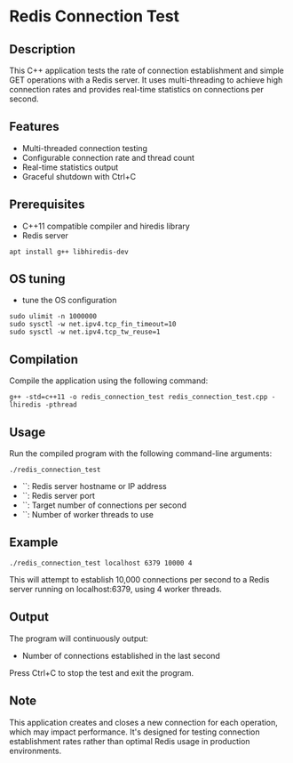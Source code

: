 # Redis Connection Test

## Description
This C++ application tests the rate of connection establishment and simple GET operations with a Redis server. It uses multi-threading to achieve high connection rates and provides real-time statistics on connections per second.

## Features
- Multi-threaded connection testing
- Configurable connection rate and thread count
- Real-time statistics output
- Graceful shutdown with Ctrl+C

## Prerequisites
- C++11 compatible compiler and hiredis library
- Redis server
```
apt install g++ libhiredis-dev
```

## OS tuning
- tune the OS configuration
```
sudo ulimit -n 1000000
sudo sysctl -w net.ipv4.tcp_fin_timeout=10
sudo sysctl -w net.ipv4.tcp_tw_reuse=1
```
  
## Compilation
Compile the application using the following command:

```
g++ -std=c++11 -o redis_connection_test redis_connection_test.cpp -lhiredis -pthread
```

## Usage
Run the compiled program with the following command-line arguments:

```
./redis_connection_test    
```

- ``: Redis server hostname or IP address
- ``: Redis server port
- ``: Target number of connections per second
- ``: Number of worker threads to use

## Example
```
./redis_connection_test localhost 6379 10000 4
```

This will attempt to establish 10,000 connections per second to a Redis server running on localhost:6379, using 4 worker threads.

## Output
The program will continuously output:
- Number of connections established in the last second

Press Ctrl+C to stop the test and exit the program.

## Note
This application creates and closes a new connection for each operation, which may impact performance. It's designed for testing connection establishment rates rather than optimal Redis usage in production environments.

